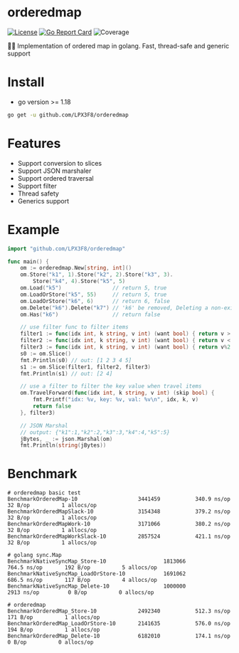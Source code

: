 # orderedmap
[![License](https://img.shields.io/badge/License-Apache%202.0-blue.svg)](https://opensource.org/licenses/Apache-2.0)
[![Go Report Card](https://goreportcard.com/badge/github.com/LPX3F8/orderedmap)](https://goreportcard.com/report/github.com/LPX3F8/orderedmap)
![Coverage](https://img.shields.io/badge/Coverage-95.3%25-brightgreen)

 🧑‍💻 Implementation of ordered map in golang. Fast, thread-safe and generic support

# Install
- go version >= 1.18
```bash
go get -u github.com/LPX3F8/orderedmap
```

# Features
- Support conversion to slices
- Support JSON marshaler
- Support ordered traversal
- Support filter
- Thread safety
- Generics support

# Example
```go
import "github.com/LPX3F8/orderedmap"

func main() {
	om := orderedmap.New[string, int]()
	om.Store("k1", 1).Store("k2", 2).Store("k3", 3).
		Store("k4", 4).Store("k5", 5)
	om.Load("k5")                // return 5, true
	om.LoadOrStore("k5", 55)     // return 5, true
	om.LoadOrStore("k6", 6)      // return 6, false
	om.Delete("k6").Delete("k7") // 'k6' be removed, Deleting a non-existent key will not report an error.
	om.Has("k6")                 // return false

	// use filter func to filter items
	filter1 := func(idx int, k string, v int) (want bool) { return v > 1 }
	filter2 := func(idx int, k string, v int) (want bool) { return v < 5 }
	filter3 := func(idx int, k string, v int) (want bool) { return v%2 == 0 }
	s0 := om.Slice()
	fmt.Println(s0) // out: [1 2 3 4 5]
	s1 := om.Slice(filter1, filter2, filter3)
	fmt.Println(s1) // out: [2 4]

	// use a filter to filter the key value when travel items
	om.TravelForward(func(idx int, k string, v int) (skip bool) {
		fmt.Printf("idx: %v, key: %v, val: %v\n", idx, k, v)
		return false
	}, filter3)

	// JSON Marshal
	// output: {"k1":1,"k2":2,"k3":3,"k4":4,"k5":5}
	jBytes, _ := json.Marshal(om)
	fmt.Println(string(jBytes))
```

# Benchmark
```text
# orderedmap basic test
BenchmarkOrderedMap-10                	 3441459	       340.9 ns/op	      32 B/op	       1 allocs/op
BenchmarkOrderedMapSlack-10           	 3154348	       379.2 ns/op	      32 B/op	       1 allocs/op
BenchmarkOrderedMapWork-10            	 3171066	       380.2 ns/op	      32 B/op	       1 allocs/op
BenchmarkOrderedMapWorkSlack-10       	 2857524	       421.1 ns/op	      32 B/op	       1 allocs/op

# golang sync.Map
BenchmarkNativeSyncMap_Store-10             	 1813066	       764.5 ns/op	     192 B/op	       5 allocs/op
BenchmarkNativeSyncMap_LoadOrStore-10       	 1691062	       686.5 ns/op	     117 B/op	       4 allocs/op
BenchmarkNativeSyncMap_Delete-10            	 1000000            2913 ns/op	       0 B/op	       0 allocs/op

# orderedmap
BenchmarkOrderedMap_Store-10          	 2492340	       512.3 ns/op	     171 B/op	       1 allocs/op
BenchmarkOrderedMap_LoadOrStore-10    	 2141635	       576.0 ns/op	     194 B/op	       1 allocs/op
BenchmarkOrderedMap_Delete-10         	 6182010	       174.1 ns/op	       0 B/op	       0 allocs/op
```